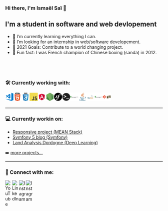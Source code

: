 ### Hi there, I'm Ismaël Saï 👋

## I'm a student in software and web devlopement

- 🌱 I’m currently learning everything I can.
- 👀 I’m looking for an internship in web/software developement.
- 🥅 2021 Goals: Contribute to a world changing project.
- 🥋 Fun fact: I was French champion of Chinese boxing (sanda) in 2012.

## <br />

### 🛠 Currently working with:

<img align="left" alt="Visual Studio Code" width="26px" src="https://raw.githubusercontent.com/github/explore/80688e429a7d4ef2fca1e82350fe8e3517d3494d/topics/visual-studio-code/visual-studio-code.png" />
<img align="left" alt="HTML5" width="26px" src="https://raw.githubusercontent.com/github/explore/80688e429a7d4ef2fca1e82350fe8e3517d3494d/topics/html/html.png" />
<img align="left" alt="CSS3" width="26px" src="https://raw.githubusercontent.com/github/explore/80688e429a7d4ef2fca1e82350fe8e3517d3494d/topics/css/css.png" />
<img align="left" alt="JavaScript" width="26px" src="https://raw.githubusercontent.com/github/explore/80688e429a7d4ef2fca1e82350fe8e3517d3494d/topics/javascript/javascript.png" />
<img align="left" alt="Angular" width="26px" src="https://raw.githubusercontent.com/github/explore/80688e429a7d4ef2fca1e82350fe8e3517d3494d/topics/angular/angular.png" />
<img align="left" alt="Node" width="26px" src="https://raw.githubusercontent.com/github/explore/e94815998e4e0713912fed477a1f346ec04c3da2/topics/nodejs/nodejs.png" />
<img align="left" alt="symfony" width="26px" src="https://raw.githubusercontent.com/github/explore/361e2821e2dea67711cde99c9c40ed357061cf27/topics/symfony/symfony.png" />
<img align="left" alt="Terminal" width="26px" src="https://raw.githubusercontent.com/github/explore/80688e429a7d4ef2fca1e82350fe8e3517d3494d/topics/terminal/terminal.png" />
<img align="left" alt="mongodb" width="26px" src="https://raw.githubusercontent.com/github/explore/80688e429a7d4ef2fca1e82350fe8e3517d3494d/topics/mongodb/mongodb.png" />
<img align="left" alt="java" width="26px" src="https://raw.githubusercontent.com/github/explore/80688e429a7d4ef2fca1e82350fe8e3517d3494d/topics/java/java.png" />
<img align="left" alt="MySQL" width="26px" src="https://raw.githubusercontent.com/github/explore/80688e429a7d4ef2fca1e82350fe8e3517d3494d/topics/mysql/mysql.png" />
<img align="left" alt="MongoDB" width="26px" src="https://raw.githubusercontent.com/github/explore/80688e429a7d4ef2fca1e82350fe8e3517d3494d/topics/mongodb/mongodb.png" />
<img align="left" alt="Git" width="26px" src="https://raw.githubusercontent.com/github/explore/80688e429a7d4ef2fca1e82350fe8e3517d3494d/topics/git/git.png" />

<br />
<br />

---

### 💻 Currently workin on:

<!-- YOUTUBE:START -->

- [Responsive project (MEAN Stack)](https://gitlab.com/Amoross/responsive-project)
- [Symfony 5 blog (Symfony)](https://symfony-blog-isma.herokuapp.com)
- [Land Analysis Dordogne (Deep Learning)](https://github.com/SAIIsmael/AnalyseTerrainDordogne)

➡️ [more projects...](https://gitlab.com/SAIIsmael)

---

### 🔌 Connect with me:

[<img align="left" alt="YouTube" width="22px" src="https://cdn.jsdelivr.net/npm/simple-icons@v3/icons/youtube.svg" />][youtube]

[<img align="left" alt="LinkedIn" width="22px" src="https://cdn.jsdelivr.net/npm/simple-icons@v3/icons/linkedin.svg" />][linkedin]

[<img align="left" alt="Instagram" width="22px" src="https://cdn.jsdelivr.net/npm/simple-icons@v3/icons/instagram.svg" />][instagram]

[<img align="left" alt="Instagram" width="22px" src="https://cdn.jsdelivr.net/npm/simple-icons@v3/icons/discord.svg" />][discord]

[youtube]: https://www.youtube.com/channel/UCziNlsJngBGt3JkyXW5vUdA?view_as=subscriber
[instagram]: https://www.instagram.com/isma.manny
[linkedin]: https://www.linkedin.com/in/isma%C3%ABl-sa%C3%AF-97a338193/
[discord]: https://discord.com/users/535053895236452353
